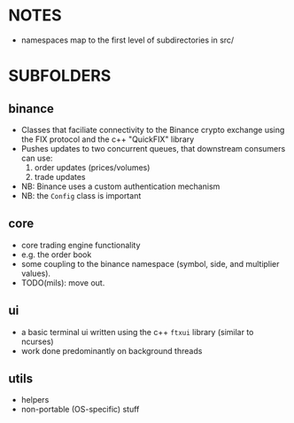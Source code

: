 # NOTES
- namespaces map to the first level of subdirectories in src/

# SUBFOLDERS

## binance
- Classes that faciliate connectivity to the Binance crypto exchange using the FIX protocol and the c++ "QuickFIX" library
- Pushes updates to two concurrent queues, that downstream consumers can use:
    1. order updates (prices/volumes)
    2. trade updates
- NB: Binance uses a custom authentication mechanism
- NB: the `Config` class is important

## core
- core trading engine functionality
- e.g. the order book
- some coupling to the binance namespace (symbol, side, and multiplier values).
- TODO(mils): move out.

## ui
- a basic terminal ui written using the c++ `ftxui` library (similar to ncurses)
- work done predominantly on background threads

## utils
- helpers
- non-portable (OS-specific) stuff
